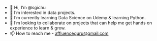 - 👋 Hi, I’m @sgichu
- 👀 I’m interested in data projects.
- 🌱 I’m currently learning Data Science on Udemy & learning Python.
- 💞️ I’m looking to collaborate on projects that can help me get hands on experience to learn & grow.
- 📫 How to reach me - affluenceguru@gmail.com

<!---
sgichu/sgichu is a ✨ special ✨ repository because its `README.md` (this file) appears on your GitHub profile.
You can click the Preview link to take a look at your changes.
--->
